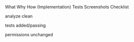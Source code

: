 What
Why
How (Implementation)
Tests
Screenshots
Checklist

 analyze clean

 tests added/passing

 permissions unchanged